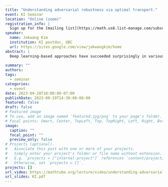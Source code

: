 ```yaml
---
title: "Understanding adversarial robustness via optimal transport."
event: KI Seminar
location: "Online (zoom)"
registration_info: |
  Sign up for the [mailing list](https://math.us8.list-manage.com/subscribe/post?u=c9cc3beec9fa57d7299ac161c&id=845fe9abdc) to receive the connection details
speaker:
  name: Jakwang Kim
  institution: KI postdoc, UBC
  url: https://sites.google.com/view/jakwangkim/home
abstract: |
  Deep learning-based approaches have succeeded surprisingly in various fields of sciences. In particular, one of the first and most successful achievements of them is image classification. Now, deep learning-based algorithms perform even better than humans in classification problems. However, people in machine learning community observed that it is possible to deteriorate the performance of neural networks seriously by adding a well-designed small noise, which is called 'adversarial attack'. Although humans still classify this new image correctly. the machine completely fails to classify this new image. Since this issue is serious in practice, for example security or self-driving car, practioners want to develop more robust machines against such adversarial attack, which motivates 'adversarial training problem'. However, until very recently there has been no theoretical understanding of it. In this talk, I will present the recent progress of understanding adversarial training problem. The key idea of connecting the two areas originates from (Wasserstein) barycenter problem, one of the famous implications of optimal transport theory. I will introduce 'generalized barycenter problem', the extension of classical barycenter problem, and its multimarginal optimal transport formulations. Through the lens of those tools, one can understand the geometric structure of adversarial training problems. One crucial advantage of this result is that it allows to utilize many computational optimal transport tools. Lastly, if time is permitted, I will give the result of the existence of optimal robust classifiers which not only extends the binary setting case to the multiclass one but also provides a clean interpretation by duality. 
  
summary: ""
authors: 
tags:
  - seminar
categories:
  - event
date: 2023-09-28T10:00:00-07:00
publishDate: 2023-09-19T14:30:00-08:00
featured: false
draft: false
# Featured image
# To use, add an image named `featured.jpg/png` to your page's folder.
# Focal points: Smart, Center, TopLeft, Top, TopRight, Left, Right, BottomLeft, Bottom, BottomRight.
image:
  caption: ""
  focal_point: ""
  preview_only: false
# Projects (optional).
#   Associate this post with one or more of your projects.
#   Simply enter your project's folder or file name without extension.
#   E.g. `projects = ["internal-project"]` references `content/project/deep-learning/index.md`.
#   Otherwise, set `projects = []`.
projects: []
url_video: https://mathtube.org/lecture/video/understanding-adversarial-robustness-optimal-transport
url_slides: KI.pdf
---
```


